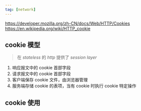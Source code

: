 ```yaml
---
tag: [network]
---
```


https://developer.mozilla.org/zh-CN/docs/Web/HTTP/Cookies
https://en.wikipedia.org/wiki/HTTP_cookie

## cookie 模型

> 在 _stateless_ 的 _http_ 提供了 _session layer_

1. 响应报文中的 cookie 首部字段
2. 请求报文中的 cookie 首部字段
3. 客户端保存 cookie 文件，由浏览器管理
4. 服务端存储 cookie 的表项，当有 cookie 时执行 cookie 特定操作


## cookie 使用

